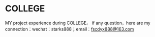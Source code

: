 # COLLEGE
MY project experience during COLLEGE。
if any question，here are my connection：wechat：starks888；email：fscdyx888@163.com
